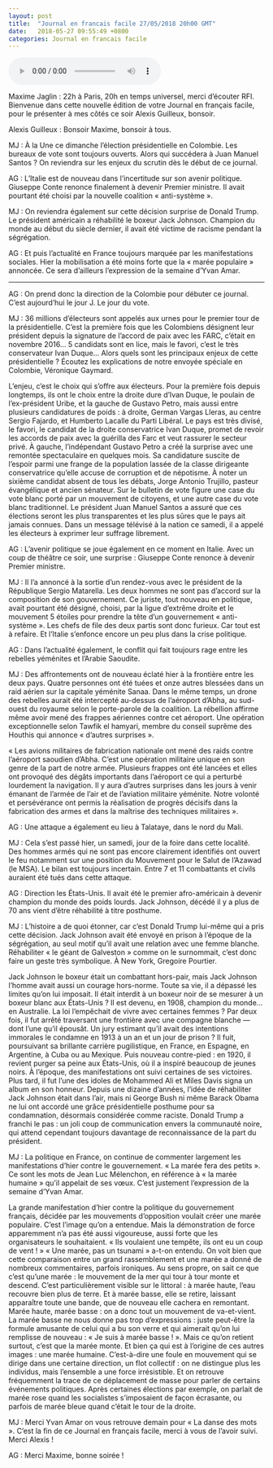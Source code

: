 ```yaml
---
layout: post
title:  "Journal en francais facile 27/05/2018 20h00 GMT"
date:   2018-05-27 09:55:49 +0800
categories: Journal en francais facile
---
```


<audio src="/francaisfacile/mp3/journal_francais_facile_20h00_-_20h10_tu_20180527.mp3" controls preload></audio>

Maxime Jaglin : 22h à Paris, 20h en temps universel, merci d’écouter RFI. Bienvenue dans cette nouvelle édition de votre Journal en français facile, pour le présenter à mes côtés ce soir Alexis Guilleux, bonsoir.

Alexis Guilleux : Bonsoir Maxime, bonsoir à tous.

MJ : À la Une ce dimanche l’élection présidentielle en Colombie. Les bureaux de vote sont toujours ouverts. Alors qui succédera à Juan Manuel Santos ? On reviendra sur les enjeux du scrutin dès le début de ce journal.

AG : L’Italie est de nouveau dans l’incertitude sur son avenir politique. Giuseppe Conte renonce finalement à devenir Premier ministre. Il avait pourtant été choisi par la nouvelle coalition « anti-système ».

MJ : On reviendra également sur cette décision surprise de Donald Trump. Le président américain a réhabilité le boxeur Jack Johnson. Champion du monde au début du siècle dernier, il avait été victime de racisme pendant la ségrégation.

AG : Et puis l’actualité en France toujours marquée par les manifestations sociales. Hier la mobilisation a été moins forte que la « marée populaire » annoncée. Ce sera d’ailleurs l’expression de la semaine d’Yvan Amar.

-----

AG : On prend donc la direction de la Colombie pour débuter ce journal. C’est aujourd’hui le jour J. Le jour du vote.

MJ : 36 millions d’électeurs sont appelés aux urnes pour le premier tour de la présidentielle. C’est la première fois que les Colombiens désignent leur président depuis la signature de l’accord de paix avec les FARC, c’était en novembre 2016... 5 candidats sont en lice, mais le favori, c’est le très conservateur Ivan Duque... Alors quels sont les principaux enjeux de cette présidentielle ? Écoutez les explications de notre envoyée spéciale en Colombie, Véronique Gaymard.

L’enjeu, c’est le choix qui s’offre aux électeurs. Pour la première fois depuis longtemps, ils ont le choix entre la droite dure d’Ivan Duque, le poulain de l’ex-président Uribe, et la gauche de Gustavo Petro, mais aussi entre plusieurs candidatures de poids : à droite, German Vargas Lleras, au centre Sergio Fajardo, et Humberto Lacalle du Parti Libéral. Le pays est très divisé, le favori, le candidat de la droite conservatrice Ivan Duque, promet de revoir les accords de paix avec la guérilla des Farc et veut rassurer le secteur privé. À gauche, l’indépendant Gustavo Petro a créé la surprise avec une remontée spectaculaire en quelques mois. Sa candidature suscite de l’espoir parmi une frange de la population lassée de la classe dirigeante conservatrice qu’elle accuse de corruption et de népotisme. À noter un sixième candidat absent de tous les débats, Jorge Antonio Trujillo, pasteur évangélique et ancien sénateur. Sur le bulletin de vote figure une case du vote blanc porté par un mouvement de citoyens, et une autre case du vote blanc traditionnel. Le président Juan Manuel Santos a assuré que ces élections seront les plus transparentes et les plus sûres que le pays ait jamais connues. Dans un message télévisé à la nation ce samedi, il a appelé les électeurs à exprimer leur suffrage librement.

AG : L’avenir politique se joue également en ce moment en Italie. Avec un coup de théâtre ce soir, une surprise : Giuseppe Conte renonce à devenir Premier ministre.

MJ : Il l’a annoncé à la sortie d’un rendez-vous avec le président de la République Sergio Matarella. Les deux hommes ne sont pas d’accord sur la composition de son gouvernement. Ce juriste, tout nouveau en politique, avait pourtant été désigné, choisi, par la ligue d’extrême droite et le mouvement 5 étoiles pour prendre la tête d’un gouvernement « anti-système ». Les chefs de file des deux partis sont donc furieux. Car tout est à refaire. Et l’Italie s’enfonce encore un peu plus dans la crise politique.

AG : Dans l’actualité également, le conflit qui fait toujours rage entre les rebelles yéménites et l’Arabie Saoudite.

MJ : Des affrontements ont de nouveau éclaté hier à la frontière entre les deux pays. Quatre personnes ont été tuées et onze autres blessées dans un raid aérien sur la capitale yéménite Sanaa. Dans le même temps, un drone des rebelles aurait été intercepté au-dessus de l’aéroport d’Abha, au sud-ouest du royaume selon le porte-parole de la coalition. La rébellion affirme même avoir mené des frappes aériennes contre cet aéroport. Une opération exceptionnelle selon Tawfik el hamyari, membre du conseil suprême des Houthis qui annonce « d’autres surprises ».

« Les avions militaires de fabrication nationale ont mené des raids contre l’aéroport saoudien d’Abha. C’est une opération militaire unique en son genre de la part de notre armée. Plusieurs frappes ont été lancées et elles ont provoqué des dégâts importants dans l’aéroport ce qui a perturbé lourdement la navigation. Il y aura d’autres surprises dans les jours à venir émanant de l’armée de l’air et de l’aviation militaire yéménite. Notre volonté et persévérance ont permis la réalisation de progrès décisifs dans la fabrication des armes et dans la maîtrise des techniques militaires ».

AG : Une attaque a également eu lieu à Talataye, dans le nord du Mali.

MJ : Cela s’est passé hier, un samedi, jour de la foire dans cette localité. Des hommes armés qui ne sont pas encore clairement identifiés ont ouvert le feu notamment sur une position du Mouvement pour le Salut de l’Azawad (le MSA). Le bilan est toujours incertain. Entre 7 et 11 combattants et civils auraient été tués dans cette attaque.

AG : Direction les États-Unis. Il avait été le premier afro-américain à devenir champion du monde des poids lourds. Jack Johnson, décédé il y a plus de 70 ans vient d’être réhabilité à titre posthume.

MJ : L’histoire a de quoi étonner, car c’est Donald Trump lui-même qui a pris cette décision. Jack Johnson avait été envoyé en prison à l’époque de la ségrégation, au seul motif qu’il avait une relation avec une femme blanche. Réhabiliter « le géant de Galveston » comme on le surnommait, c’est donc faire un geste très symbolique. À New York, Gregoire Pourtier.

Jack Johnson le boxeur était un combattant hors-pair, mais Jack Johnson l’homme avait aussi un courage hors-norme. Toute sa vie, il a dépassé les limites qu’on lui imposait. Il était interdit à un boxeur noir de se mesurer à un boxeur blanc aux États-Unis ? Il est devenu, en 1908, champion du monde... en Australie. La loi l’empêchait de vivre avec certaines femmes ? Par deux fois, il fut arrêté traversant une frontière avec une compagne blanche — dont l’une qu’il épousât. Un jury estimant qu’il avait des intentions immorales le condamne en 1913 à un an et un jour de prison ? Il fuit, poursuivant sa brillante carrière pugilistique, en France, en Espagne, en Argentine, à Cuba ou au Mexique. Puis nouveau contre-pied : en 1920, il revient purger sa peine aux États-Unis, où il a inspiré beaucoup de jeunes noirs. À l’époque, des manifestations ont suivi certaines de ses victoires. Plus tard, il fut l’une des idoles de Mohammed Ali et Miles Davis signa un album en son honneur. Depuis une dizaine d’années, l’idée de réhabiliter Jack Johnson était dans l’air, mais ni George Bush ni même Barack Obama ne lui ont accordé une grâce présidentielle posthume pour sa condamnation, désormais considérée comme raciste. Donald Trump a franchi le pas : un joli coup de communication envers la communauté noire, qui attend cependant toujours davantage de reconnaissance de la part du président.

MJ : La politique en France, on continue de commenter largement les manifestations d’hier contre le gouvernement. « La marée fera des petits ». Ce sont les mots de Jean Luc Mélenchon, en référence à « la marée humaine » qu’il appelait de ses vœux. C’est justement l’expression de la semaine d’Yvan Amar.

La grande manifestation d’hier contre la politique du gouvernement français, décidée par les mouvements d’opposition voulait créer une marée populaire. C’est l’image qu’on a entendue. Mais la démonstration de force apparemment n’a pas été aussi vigoureuse, aussi forte que les organisateurs le souhaitaient. « Ils voulaient une tempête, ils ont eu un coup de vent ! » « Une marée, pas un tsunami » a-t-on entendu. On voit bien que cette comparaison entre un grand rassemblement et une marée a donné de nombreux commentaires, parfois ironiques. Au sens propre, on sait ce que c’est qu’une marée : le mouvement de la mer qui tour à tour monte et descend. C’est particulièrement visible sur le littoral : à marée haute, l’eau recouvre bien plus de terre. Et à marée basse, elle se retire, laissant apparaître toute une bande, que de nouveau elle cachera en remontant. Marée haute, marée basse : on a donc tout un mouvement de va-et-vient. La marée basse ne nous donne pas trop d’expressions : juste peut-être la formule amusante de celui qui a bu son verre et qui aimerait qu’on lui remplisse de nouveau : « Je suis à marée basse ! ». Mais ce qu’on retient surtout, c’est que la marée monte. Et bien ça qui est à l’origine de ces autres images : une marée humaine. C’est-à-dire une foule en mouvement qui se dirige dans une certaine direction, un flot collectif : on ne distingue plus les individus, mais l’ensemble a une force irrésistible. Et on retrouve fréquemment la trace de ce déplacement de masse pour parler de certains événements politiques. Après certaines élections par exemple, on parlait de marée rose quand les socialistes s’imposaient de façon écrasante, ou parfois de marée bleue quand c’était le tour de la droite.

MJ : Merci Yvan Amar on vous retrouve demain pour « La danse des mots ». C’est la fin de ce Journal en français facile, merci à vous de l’avoir suivi. Merci Alexis !

AG : Merci Maxime, bonne soirée !